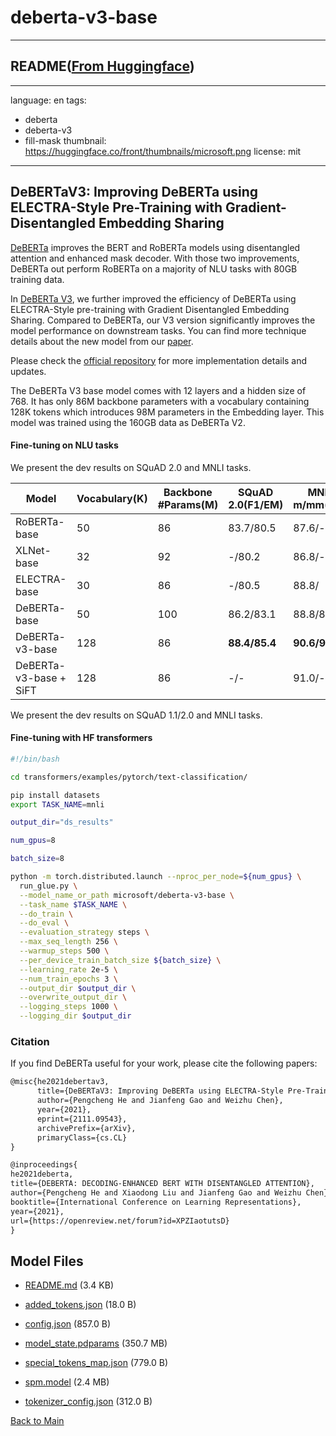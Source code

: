 
# deberta-v3-base
---


## README([From Huggingface](https://huggingface.co/microsoft/deberta-v3-base))

---
language: en
tags: 
  - deberta
  - deberta-v3
  - fill-mask
thumbnail: https://huggingface.co/front/thumbnails/microsoft.png
license: mit
---

## DeBERTaV3: Improving DeBERTa using ELECTRA-Style Pre-Training with Gradient-Disentangled Embedding Sharing

[DeBERTa](https://arxiv.org/abs/2006.03654) improves the BERT and RoBERTa models using disentangled attention and enhanced mask decoder. With those two improvements, DeBERTa out perform RoBERTa on a majority of NLU tasks with 80GB training data. 

In [DeBERTa V3](https://arxiv.org/abs/2111.09543), we further improved the efficiency of DeBERTa using ELECTRA-Style pre-training with Gradient Disentangled Embedding Sharing. Compared to DeBERTa,  our V3 version significantly improves the model performance on downstream tasks.  You can find more technique details about the new model from our [paper](https://arxiv.org/abs/2111.09543).

Please check the [official repository](https://github.com/microsoft/DeBERTa) for more implementation details and updates.

The DeBERTa V3 base model comes with 12 layers and a hidden size of 768. It has only 86M backbone parameters  with a vocabulary containing 128K tokens which introduces 98M parameters in the Embedding layer.  This model was trained using the 160GB data as DeBERTa V2.


#### Fine-tuning on NLU tasks

We present the dev results on SQuAD 2.0 and MNLI tasks.

| Model             |Vocabulary(K)|Backbone #Params(M)| SQuAD 2.0(F1/EM) | MNLI-m/mm(ACC)|
|-------------------|----------|-------------------|-----------|----------|
| RoBERTa-base      |50     |86                 | 83.7/80.5 | 87.6/-   |
| XLNet-base        |32     |92                 | -/80.2    | 86.8/-   |
| ELECTRA-base      |30    |86                  | -/80.5    | 88.8/    |
| DeBERTa-base      |50     |100                |  86.2/83.1| 88.8/88.5|
| DeBERTa-v3-base   |128|86                       | **88.4/85.4** | **90.6/90.7**|
| DeBERTa-v3-base + SiFT |128|86                | -/- | 91.0/-|

We present the dev results on SQuAD 1.1/2.0 and MNLI tasks.

#### Fine-tuning with HF transformers

```bash
#!/bin/bash

cd transformers/examples/pytorch/text-classification/

pip install datasets
export TASK_NAME=mnli

output_dir="ds_results"

num_gpus=8

batch_size=8

python -m torch.distributed.launch --nproc_per_node=${num_gpus} \
  run_glue.py \
  --model_name_or_path microsoft/deberta-v3-base \
  --task_name $TASK_NAME \
  --do_train \
  --do_eval \
  --evaluation_strategy steps \
  --max_seq_length 256 \
  --warmup_steps 500 \
  --per_device_train_batch_size ${batch_size} \
  --learning_rate 2e-5 \
  --num_train_epochs 3 \
  --output_dir $output_dir \
  --overwrite_output_dir \
  --logging_steps 1000 \
  --logging_dir $output_dir

```

### Citation

If you find DeBERTa useful for your work, please cite the following papers:

``` latex
@misc{he2021debertav3,
      title={DeBERTaV3: Improving DeBERTa using ELECTRA-Style Pre-Training with Gradient-Disentangled Embedding Sharing}, 
      author={Pengcheng He and Jianfeng Gao and Weizhu Chen},
      year={2021},
      eprint={2111.09543},
      archivePrefix={arXiv},
      primaryClass={cs.CL}
}
```

``` latex
@inproceedings{
he2021deberta,
title={DEBERTA: DECODING-ENHANCED BERT WITH DISENTANGLED ATTENTION},
author={Pengcheng He and Xiaodong Liu and Jianfeng Gao and Weizhu Chen},
booktitle={International Conference on Learning Representations},
year={2021},
url={https://openreview.net/forum?id=XPZIaotutsD}
}
```




## Model Files

- [README.md](https://paddlenlp.bj.bcebos.com/models/community/microsoft/deberta-v3-base/README.md) (3.4 KB)

- [added_tokens.json](https://paddlenlp.bj.bcebos.com/models/community/microsoft/deberta-v3-base/added_tokens.json) (18.0 B)

- [config.json](https://paddlenlp.bj.bcebos.com/models/community/microsoft/deberta-v3-base/config.json) (857.0 B)

- [model_state.pdparams](https://paddlenlp.bj.bcebos.com/models/community/microsoft/deberta-v3-base/model_state.pdparams) (350.7 MB)

- [special_tokens_map.json](https://paddlenlp.bj.bcebos.com/models/community/microsoft/deberta-v3-base/special_tokens_map.json) (779.0 B)

- [spm.model](https://paddlenlp.bj.bcebos.com/models/community/microsoft/deberta-v3-base/spm.model) (2.4 MB)

- [tokenizer_config.json](https://paddlenlp.bj.bcebos.com/models/community/microsoft/deberta-v3-base/tokenizer_config.json) (312.0 B)


[Back to Main](../../)